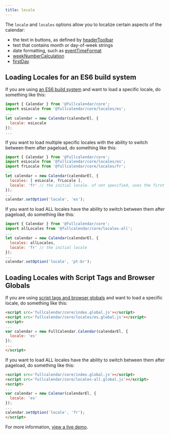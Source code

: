```yaml
---
title: locale
---
```


The `locale` and `locales` options allow you to localize certain aspects of the calendar:

- the text in buttons, as defined by [headerToolbar](headerToolbar)
- text that contains month or day-of-week strings
- date formatting, such as [eventTimeFormat](eventTimeFormat)
- [weekNumberCalculation](weekNumberCalculation)
- [firstDay](firstDay)


## Loading Locales for an ES6 build system

If you are using [an ES6 build system](initialize-es6) and want to load a specific locale, do something like this:

```js
import { Calendar } from '@fullcalendar/core';
import esLocale from '@fullcalendar/core/locales/es';
...
let calendar = new Calendar(calendarEl, {
  locale: esLocale
});
...
```

If you want to load multiple specific locales with the ability to switch between them after pageload, do something like this:

```js
import { Calendar } from '@fullcalendar/core';
import esLocale from '@fullcalendar/core/locales/es';
import frLocale from '@fullcalendar/core/locales/fr';
...
let calendar = new Calendar(calendarEl, {
  locales: [ esLocale, frLocale ],
  locale: 'fr' // the initial locale. of not specified, uses the first one
});
...
calendar.setOption('locale', 'es');
```

If you want to load ALL locales have the ability to switch between them after pageload, do something like this:

```js
import { Calendar } from '@fullcalendar/core';
import allLocales from '@fullcalendar/core/locales-all';
...
let calendar = new Calendar(calendarEl, {
  locales: allLocales,
  locale: 'fr' // the initial locale
});
...
calendar.setOption('locale', 'pt-br');
```


## Loading Locales with Script Tags and Browser Globals

If you are using [script tags and browser globals](initialize-globals) and want to load a specific locale, do something like this:

```html
<script src='fullcalendar/core/index.global.js'></script>
<script src='fullcalendar/core/locales/es.global.js'></script>
<script>
...
var calendar = new FullCalendar.Calendar(calendarEl, {
  locale: 'es'
});
...
</script>
```

If you want to load ALL locales have the ability to switch between them after pageload, do something like this:

```html
<script src='fullcalendar/core/index.global.js'></script>
<script src='fullcalendar/core/locales-all.global.js'></script>
<script>
...
var calendar = new Calenar(calendarEl, {
  locale: 'es'
});
...
calendar.setOption('locale', 'fr');
</script>
```

For more information, [view a live demo](locale-demo).
